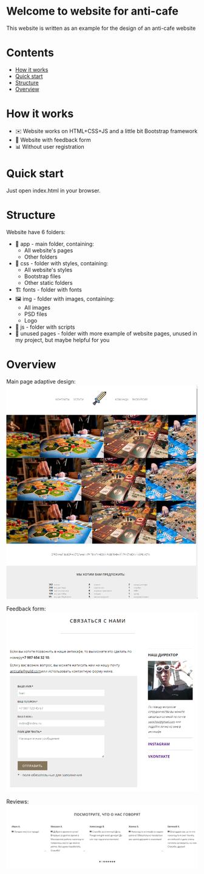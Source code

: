 # Welcome to website for anti-cafe

This website is written as an example for the design of an anti-cafe website

# Contents
- [How it works](#how-it-works)
- [Quick start](#quick-start)
- [Structure](#structure)
- [Overview](#overview)

# How it works

* ✉️ Website works on HTML+CSS+JS and a little bit Bootstrap framework
* 🧪 Website with feedback form
* 📊 Without user registration

# Quick start

Just open index.html in your browser.

# Structure

Website have 6 folders:

* 🎉 app - main folder, containing:
	* All website's pages
	* Other folders
* 🎈 css - folder with styles, containing:
	* All website's styles
	* Bootstrap files
	* Other static folders
* 🏗 fonts - folder with fonts
* 🖼 img - folder with images, containing:
	* All images
	* PSD files
	* Logo
* 🎪 js - folder with scripts
* 🎃 unused pages - folder with more example of website pages, unused in my project, but maybe helpful for you

# Overview
Main page adaptive design:
![Index](https://github.com/xmzboy/AntiCafe/raw/main/readme_images/index.png)

Feedback form:
![Feedback form](https://github.com/xmzboy/AntiCafe/raw/main/readme_images/feedback.png)

Reviews:
![Reviews](https://github.com/xmzboy/AntiCafe/raw/main/readme_images/reviews.png)